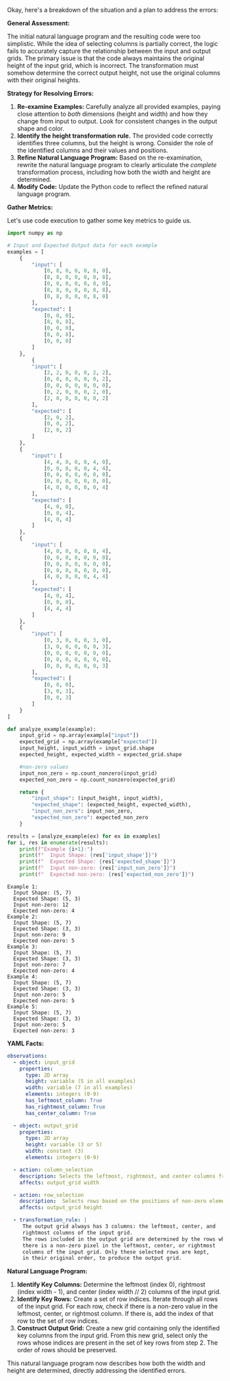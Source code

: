 Okay, here's a breakdown of the situation and a plan to address the errors:

**General Assessment:**

The initial natural language program and the resulting code were too simplistic. While the idea of selecting columns is partially correct, the logic fails to accurately capture the relationship between the input and output grids. The primary issue is that the code always maintains the original height of the input grid, which is incorrect. The transformation must somehow determine the correct output height, not use the original columns with their original heights.

**Strategy for Resolving Errors:**

1.  **Re-examine Examples:** Carefully analyze all provided examples, paying close attention to *both* dimensions (height and width) and how they change from input to output. Look for consistent changes in the output shape and color.
2.  **Identify the height transformation rule.** The provided code correctly identifies three columns, but the height is wrong. Consider the role of the identified columns and their values and positions.
3.  **Refine Natural Language Program:** Based on the re-examination, rewrite the natural language program to clearly articulate the *complete* transformation process, including how both the width and height are determined.
4.  **Modify Code:** Update the Python code to reflect the refined natural language program.

**Gather Metrics:**

Let's use code execution to gather some key metrics to guide us.


``` python
import numpy as np

# Input and Expected Output data for each example
examples = [
    {
        "input": [
            [0, 8, 0, 0, 0, 8, 0],
            [8, 8, 0, 0, 0, 8, 8],
            [0, 0, 0, 0, 0, 0, 0],
            [8, 8, 0, 0, 0, 8, 8],
            [0, 8, 0, 0, 0, 8, 0]
        ],
        "expected": [
            [0, 0, 0],
            [8, 0, 8],
            [0, 0, 0],
            [8, 0, 8],
            [0, 0, 0]
        ]
    },
        {
        "input": [
            [2, 2, 0, 0, 0, 2, 2],
            [0, 0, 0, 0, 0, 0, 2],
            [0, 0, 0, 0, 0, 0, 0],
            [0, 2, 0, 0, 0, 2, 0],
            [2, 0, 0, 0, 0, 0, 2]
        ],
        "expected": [
            [2, 0, 2],
            [0, 0, 2],
            [2, 0, 2]
        ]
    },
    {
        "input": [
            [4, 4, 0, 0, 0, 4, 0],
            [0, 0, 0, 0, 0, 4, 4],
            [0, 0, 0, 0, 0, 0, 0],
            [0, 0, 0, 0, 0, 0, 0],
            [4, 0, 0, 0, 0, 0, 4]
        ],
        "expected": [
            [4, 0, 0],
            [0, 0, 4],
            [4, 0, 4]
        ]
    },
    {
        "input": [
            [4, 0, 0, 0, 0, 0, 4],
            [0, 0, 0, 0, 0, 0, 0],
            [0, 0, 0, 0, 0, 0, 0],
            [0, 0, 0, 0, 0, 0, 0],
            [4, 0, 0, 0, 0, 4, 4]
        ],
        "expected": [
            [4, 0, 4],
            [0, 0, 0],
            [4, 4, 4]
        ]
    },
    {
        "input": [
            [0, 3, 0, 0, 0, 3, 0],
            [3, 0, 0, 0, 0, 0, 3],
            [0, 0, 0, 0, 0, 0, 0],
            [0, 0, 0, 0, 0, 0, 0],
            [0, 0, 0, 0, 0, 0, 3]
        ],
        "expected": [
            [0, 0, 0],
            [3, 0, 3],
            [0, 0, 3]
        ]
    }
]

def analyze_example(example):
    input_grid = np.array(example["input"])
    expected_grid = np.array(example["expected"])
    input_height, input_width = input_grid.shape
    expected_height, expected_width = expected_grid.shape

    #non-zero values
    input_non_zero = np.count_nonzero(input_grid)
    expected_non_zero = np.count_nonzero(expected_grid)

    return {
        "input_shape": (input_height, input_width),
        "expected_shape": (expected_height, expected_width),
        "input_non_zero": input_non_zero,
        "expected_non_zero": expected_non_zero
    }

results = [analyze_example(ex) for ex in examples]
for i, res in enumerate(results):
    print(f"Example {i+1}:")
    print(f"  Input Shape: {res['input_shape']}")
    print(f"  Expected Shape: {res['expected_shape']}")
    print(f"  Input non-zero: {res['input_non_zero']}")
    print(f"  Expected non-zero: {res['expected_non_zero']}")

```
```
Example 1:
  Input Shape: (5, 7)
  Expected Shape: (5, 3)
  Input non-zero: 12
  Expected non-zero: 4
Example 2:
  Input Shape: (5, 7)
  Expected Shape: (3, 3)
  Input non-zero: 9
  Expected non-zero: 5
Example 3:
  Input Shape: (5, 7)
  Expected Shape: (3, 3)
  Input non-zero: 7
  Expected non-zero: 4
Example 4:
  Input Shape: (5, 7)
  Expected Shape: (3, 3)
  Input non-zero: 5
  Expected non-zero: 5
Example 5:
  Input Shape: (5, 7)
  Expected Shape: (3, 3)
  Input non-zero: 5
  Expected non-zero: 3

```
**YAML Facts:**


```yaml
observations:
  - object: input_grid
    properties:
      type: 2D array
      height: variable (5 in all examples)
      width: variable (7 in all examples)
      elements: integers (0-9)
      has_leftmost_column: True
      has_rightmost_column: True
      has_center_column: True

  - object: output_grid
    properties:
      type: 2D array
      height: variable (3 or 5)
      width: constant (3)
      elements: integers (0-9)

  - action: column_selection
    description: Selects the leftmost, rightmost, and center columns from the input grid.
    affects: output_grid width

  - action: row_selection
    description:  Selects rows based on the positions of non-zero elements in specific input columns.
    affects: output_grid height

  - transformation_rule: |
     The output grid always has 3 columns: the leftmost, center, and
     rightmost columns of the input grid.  
     The rows included in the output grid are determined by the rows where 
     there is a non-zero pixel in the leftmost, center, or rightmost 
     columns of the input grid. Only these selected rows are kept, 
     in their original order, to produce the output grid.
```


**Natural Language Program:**

1.  **Identify Key Columns:** Determine the leftmost (index 0), rightmost (index width - 1), and center (index width // 2) columns of the input grid.
2.  **Identify Key Rows:** Create a set of row indices. Iterate through all rows of the input grid. For each row, check if there is a non-zero value in the leftmost, center, or rightmost column. If there is, add the index of that row to the set of row indices.
3.  **Construct Output Grid:** Create a new grid containing only the identified key columns from the input grid. From this new grid, select only the rows whose indices are present in the set of key rows from step 2. The order of rows should be preserved.

This natural language program now describes how both the width and height are determined, directly addressing the identified errors.

